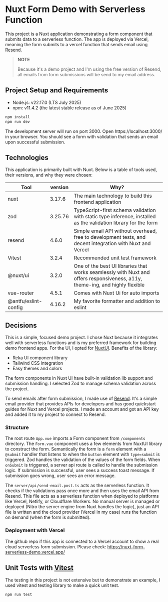 # Nuxt Form Demo with Serverless Function

This project is a Nuxt application demonstrating a form component that submits data to a serverless function. The app is deployed via Vercel, meaning the form submits to a vercel function that sends email using [Resend](https://resend.com/).

> **NOTE**
>
> Because it's a demo project and I'm using the free version of Resend, all emails from form submissions will be send to my email address.


## Project Setup and Requirements

- Node.js: v22.17.0 (LTS July 2025)
- npm: v11.4.2 (the latest stable release as of June 2025)

```sh
npm install
npm run dev
```

The development server will run on port 3000. Open https://localhost:3000/ in your browser. You should see a form with validation that sends an email upon successful submission.


## Technologies

This application is primarily built with Nuxt. Below is a table of tools used, their versions, and why they were chosen:

| Tool | version | Why? |
|----------|----------|----------|
| nuxt    | 3.17.6     | The main technology to build this frontend application |
| zod    | 3.25.76     | TypeScript-first schema validation with static type inference, installed as the validation library for the form |
| resend    | 4.6.0     | Simple email API without overhead, free to development tests, and decent integration with Nuxt and Vercel |
| Vitest    | 3.2.4     | Recommended unit test framework |
| @nuxt/ui    | 3.2.0     | One of the best UI libraries that works seamlessly with Nuxt and offers responsiveness, a11y, theme-ing, and highly flexible |
| vue-router    | 4.5.1     | Comes with Nuxt Ui for auto imports |
| @antfu/eslint-config    | 4.16.2     | My favorite formatter and addition to eslint |


## Decisions

This is a simple, focused demo project. I chose Nuxt because it integrates well with serverless functions and is my preferred framework for building demo frontend apps.
For the UI, I opted for [NuxtUI](https://ui.nuxt.com/). Benefits of the library:
- Reka UI component library
- Tailwind CSS integration
- Easy themes and colors

The form components in Nuxt UI have built-in validation lib support and submission handling. I selected Zod to manage schema validation across the project.

To send emails after form submission, I made use of [Resend](https://resend.com/). It's a simple email provider that provides APIs for developers and has good quickstart guides for Nuxt and Vercel projects. I made an account and got an API key and added it to my project to connect to Resend. 

### Structure

The root route `App.vue` imports a Form component from `/components` directory.
The `Form.vue` component uses a few elements from NuxtUI library to construct the form. Semantically the form is a `form` element with a `@submit` handler that listens to when the `button` element with `type=submit` is triggered. Zod handles the validation of the values of the form fields. When `onSubmit` is triggered, a server api route is called to handle the submission logic. If submission is successful, user sees a success toast message. If submission goes wrong, user sees an error message.

The `server/api/send-email.post.ts` acts as the serverless function. It checks if the validations pass once more and then uses the email API from Resend. This file acts as a serverless function when deployed to platforms like Vercel, Netlify, or Cloudflare Workers. No manual server is managed or deployed (Nitro the server engine from Nuxt handles the logic), just an API file is written and the cloud provider (Vercel in my case) runs the function on demand (when the form is submitted).

### Deployment with Vercel

The github repo if this app is connected to a Vercel account to show a real cloud serverless form submission. Please check: https://nuxt-form-serverless-demo.vercel.app/ 


## Unit Tests with [Vitest](https://vitest.dev/)

The testing in this project is not extensive but to demonstrate an example, I used vitest and testing library to make a quick unit test.

```sh
npm run test
```
